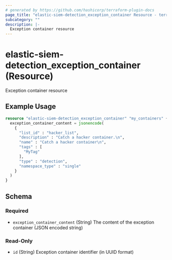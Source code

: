 ```yaml
---
# generated by https://github.com/hashicorp/terraform-plugin-docs
page_title: "elastic-siem-detection_exception_container Resource - terraform-provider-elastic-siem-detection"
subcategory: ""
description: |-
  Exception container resource
---
```


# elastic-siem-detection_exception_container (Resource)

Exception container resource

## Example Usage

```terraform
resource "elastic-siem-detection_exception_container" "my_containers" {
  exception_container_content = jsonencode(
    {
      "list_id" : "hacker_list",
      "description" : "Catch a hacker container.\n",
      "name" : "Catch a hacker container\n",
      "tags" : [
        "MyTag"
      ],
      "type" : "detection",
      "namespace_type" : "single"
    }
  )
}
```

<!-- schema generated by tfplugindocs -->
## Schema

### Required

- `exception_container_content` (String) The content of the exception container (JSON encoded string)

### Read-Only

- `id` (String) Exception container identifier (in UUID format)


